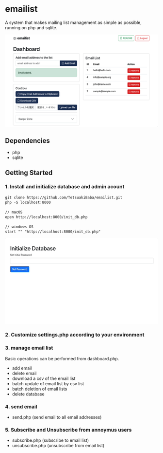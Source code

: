 # emailist
A system that makes mailing list management as simple as possible, running on php and sqlite.

![screenshot](./screenshot.png)
## Dependencies
* php
* sqlite

## Getting Started

### 1. Install and initialize database and admin acount
```
git clone https://github.com/TetsuakiBaba/emailist.git
php -S localhost:8000

// macOS
open http://localhost:8000/init_db.php

// windows OS
start "" "http://localhost:8000/init_db.php"
```
<!-- teaser.gifを挿入 -->
![teaser](teaser.gif)

### 2. Customize settings.php according to your environment

### 3. manage email list
Basic operations can be performed from dashboard.php.
* add email
* delete email
* download a csv of the email list
* batch update of email list by csv list
* batch deletion of email lists
* delete database

### 4. send email
* send.php (send email to all email addresses)

### 5. Subscribe and Unsubscribe from annoymus users
* subscribe.php (subscribe to email list)
* unsubscribe.php (unsubscribe from email list)